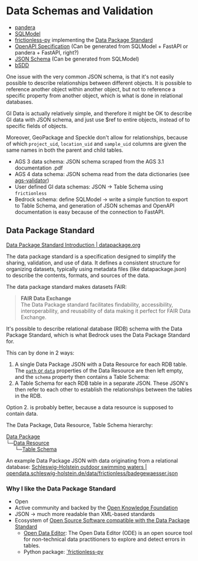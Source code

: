 # Data Schemas and Validation

- [pandera](https://pandera.readthedocs.io/en/stable/index.html)
- [SQLModel](https://sqlmodel.tiangolo.com/)
- [frictionless-py](https://framework.frictionlessdata.io/) implementing the [Data Package Standard](https://datapackage.org/overview/introduction/)
- [OpenAPI Specification](https://swagger.io/specification/) (Can be generated from SQLModel + FastAPI or pandera + FastAPI, right?)
- [JSON Schema](https://json-schema.org/) (Can be generated from SQLModel)
- [bSDD](https://github.com/buildingSMART/bSDD/tree/master)

One issue with the very common JSON schema, is that it's not easily possible to describe relationships between different objects. It is possible to reference another object within another object, but not to reference a specific property from another object, which is what is done in relational databases.

GI Data is actually relatively simple, and therefore it might be OK to describe GI data with JSON schema, and just use $ref to entire objects, instead of to specific fields of objects.

Moreover, GeoPackage and Speckle don't allow for relationships, because of which `project_uid`, `location_uid` and `sample_uid` columns are given the same names in both the parent and child tables.

- AGS 3 data schema: JSON schema scraped from the AGS 3.1 documentation .pdf
- AGS 4 data schema: JSON schema read from the data dictionaries (see [ags-validator](https://github.com/groundup-dev/ags-validator))
- User defined GI data schemas: JSON → Table Schema using `frictionless`
- Bedrock schema: define SQLModel → write a simple function to export to Table Schema, and generation of JSON schemas and OpenAPI documentation is easy because of the connection to FastAPI.

## Data Package Standard

[Data Package Standard Introduction | datapackage.org](https://datapackage.org/overview/introduction/)

The data package standard is a specification designed to simplify the sharing, validation, and use of data. It defines a consistent structure for organizing datasets, typically using metadata files (like datapackage.json) to describe the contents, formats, and sources of the data.

The data package standard makes datasets FAIR:

>**FAIR Data Exchange**  
>The Data Package standard facilitates findability, accessibility, interoperability, and reusability of data making it perfect for FAIR Data Exchange.

It's possible to describe relational database (RDB) schema with the Data Package Standard, which is what Bedrock uses the Data Package Standard for.

This can by done in 2 ways:

1. A single Data Package JSON with a Data Resource for each RDB table. The [`path` or `data`](https://datapackage.org/standard/data-resource/#path-or-data) properties of the Data Resource are then left empty, and the `schema` property then contains a Table Schema:
2. A Table Schema for each RDB table in a separate JSON. These JSON's then refer to each other to establish the relationships between the tables in the RDB.

Option 2. is probably better, because a data resource is supposed to contain data.

The Data Package, Data Resource, Table Schema hierarchy:

[Data Package](https://datapackage.org/standard/data-package/)  
└─[Data Resource](https://datapackage.org/standard/data-resource/)  
&nbsp;&nbsp;&nbsp;&nbsp;&nbsp;&nbsp;└─[Table Schema](https://datapackage.org/standard/table-schema)

An example Data Package JSON with data originating from a relational database:
[Schleswig-Holstein outdoor swimming waters | opendata.schleswig-holstein.de/data/frictionless/badegewaesser.json](https://opendata.schleswig-holstein.de/data/frictionless/badegewaesser.json)

### Why I like the Data Package Standard

- Open
- Active community and backed by the [Open Knowledge Foundation](https://okfn.org/en/)
- JSON → much more readable than XML-based standards
- Ecosystem of [Open Source Software compatible with the Data Package Standard](https://datapackage.org/overview/software/)
  - [Open Data Editor](https://opendataeditor.okfn.org/): The Open Data Editor (ODE) is an open source tool for non-technical data practitioners to explore and detect errors in tables.
  - Python package: [`frictionless-py](https://framework.frictionlessdata.io/)
